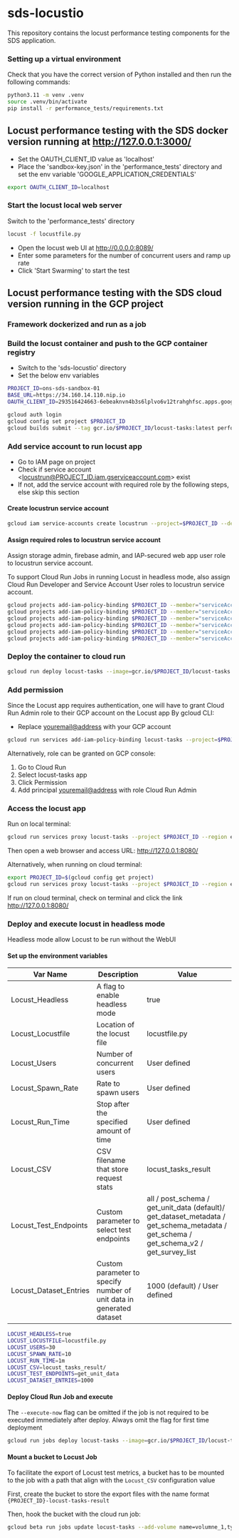 # sds-locustio

This repository contains the locust performance testing components for the SDS application.

### Setting up a virtual environment

Check that you have the correct version of Python installed and then run the following commands:

```bash
python3.11 -m venv .venv
source .venv/bin/activate
pip install -r performance_tests/requirements.txt
```

## Locust performance testing with the SDS docker version running at http://127.0.0.1:3000/

- Set the OAUTH_CLIENT_ID value as 'localhost'
- Place the 'sandbox-key.json' in the 'performance_tests' directory and set the env variable 'GOOGLE_APPLICATION_CREDENTIALS'

```bash
export OAUTH_CLIENT_ID=localhost
```

### Start the locust local web server

Switch to the 'performance_tests' directory

```bash
locust -f locustfile.py
```

- Open the locust web UI at http://0.0.0.0:8089/
- Enter some parameters for the number of concurrent users and ramp up rate
- Click 'Start Swarming' to start the test

## Locust performance testing with the SDS cloud version running in the GCP project

### Framework dockerized and run as a job

### Build the locust container and push to the GCP container registry

- Switch to the 'sds-locustio' directory
- Set the below env variables

```bash
PROJECT_ID=ons-sds-sandbox-01
BASE_URL=https://34.160.14.110.nip.io
OAUTH_CLIENT_ID=293516424663-6ebeaknvn4b3s6lplvo6v12trahghfsc.apps.googleusercontent.com
```

```bash
gcloud auth login
gcloud config set project $PROJECT_ID
gcloud builds submit --tag gcr.io/$PROJECT_ID/locust-tasks:latest performance_tests/
```

### Add service account to run locust app

- Go to IAM page on project
- Check if service account <locustrun@PROJECT_ID.iam.gserviceaccount.com> exist
- If not, add the service account with required role by the following steps, else skip this section

#### Create locustrun service account

```bash
gcloud iam service-accounts create locustrun --project=$PROJECT_ID --description="Service account to run locust app" --display-name="locustrun"
```

#### Assign required roles to locustrun service account

Assign storage admin, firebase admin, and IAP-secured web app user role to locustrun service account.

To support Cloud Run Jobs in running Locust in headless mode, also assign Cloud Run Developer and Service Account User roles to locustrun service account.

```bash
gcloud projects add-iam-policy-binding $PROJECT_ID --member="serviceAccount:locustrun@$PROJECT_ID.iam.gserviceaccount.com" --role="roles/storage.admin"
gcloud projects add-iam-policy-binding $PROJECT_ID --member="serviceAccount:locustrun@$PROJECT_ID.iam.gserviceaccount.com" --role="roles/firebase.admin"
gcloud projects add-iam-policy-binding $PROJECT_ID --member="serviceAccount:locustrun@$PROJECT_ID.iam.gserviceaccount.com" --role="roles/iap.httpsResourceAccessor"
gcloud projects add-iam-policy-binding $PROJECT_ID --member="serviceAccount:locustrun@$PROJECT_ID.iam.gserviceaccount.com" --role="roles/run.developer"
gcloud projects add-iam-policy-binding $PROJECT_ID --member="serviceAccount:locustrun@$PROJECT_ID.iam.gserviceaccount.com" --role="roles/iam.serviceAccountUser"
gcloud projects add-iam-policy-binding $PROJECT_ID --member="serviceAccount:locustrun@$PROJECT_ID.iam.gserviceaccount.com" --role="roles/cloudscheduler.admin"
```

### Deploy the container to cloud run

```bash
gcloud run deploy locust-tasks --image=gcr.io/$PROJECT_ID/locust-tasks:latest --set-env-vars=PROJECT_ID=$PROJECT_ID,BASE_URL=$BASE_URL,OAUTH_CLIENT_ID=$OAUTH_CLIENT_ID --region=europe-west2 --port=8089 --service-account=locustrun@$PROJECT_ID.iam.gserviceaccount.com --no-allow-unauthenticated --min-instances=1 --max-instances=100 --cpu=8 --memory=32Gi
```

### Add permission

Since the Locust app requires authentication, one will have to grant Cloud Run Admin role to their GCP account on the Locust app
By gcloud CLI:

- Replace <youremail@address> with your GCP account

```bash
gcloud run services add-iam-policy-binding locust-tasks --project=$PROJECT_ID --member='user:<youremail@address>' --role='roles/run.admin' --region='europe-west2'
```

Alternatively, role can be granted on GCP console:

1) Go to Cloud Run
2) Select locust-tasks app
3) Click Permission
4) Add principal <youremail@address> with role Cloud Run Admin

### Access the locust app

Run on local terminal:

```bash
gcloud run services proxy locust-tasks --project $PROJECT_ID --region europe-west2
```

Then open a web browser and access URL: http://127.0.0.1:8080/

Alternatively, when running on cloud terminal:

```bash
export PROJECT_ID=$(gcloud config get project)
gcloud run services proxy locust-tasks --project $PROJECT_ID --region europe-west2
```

If run on cloud terminal, check on terminal and click the link http://127.0.0.1:8080/

### Deploy and execute locust in headless mode

Headless mode allow Locust to be run without the WebUI

#### Set up the environment variables


| Var Name               | Description                                                          | Value                                                                                                                                  |
| ---------------------- | -------------------------------------------------------------------- | -------------------------------------------------------------------------------------------------------------------------------------- |
| Locust_Headless        | A flag to enable headless mode                                       | true                                                                                                                                   |
| Locust_Locustfile      | Location of the locust file                                          | locustfile.py                                                                                                                          |
| Locust_Users           | Number of concurrent users                                           | User defined                                                                                                                           |
| Locust_Spawn_Rate      | Rate to spawn users                                                  | User defined                                                                                                                           |
| Locust_Run_Time        | Stop after the specified amount of time                              | User defined                                                                                                                           |
| Locust_CSV             | CSV filename that store request stats                                | locust_tasks_result                                                                                                                    |
| Locust_Test_Endpoints  | Custom parameter to select test endpoints                            | all / post_schema / get_unit_data (default)/ get_dataset_metadata / get_schema_metadata / get_schema / get_schema_v2 / get_survey_list |
| Locust_Dataset_Entries | Custom parameter to specify number of unit data in generated dataset | 1000 (default) / User defined                                                                                                          |

```bash
LOCUST_HEADLESS=true
LOCUST_LOCUSTFILE=locustfile.py
LOCUST_USERS=30
LOCUST_SPAWN_RATE=10
LOCUST_RUN_TIME=1m
LOCUST_CSV=locust_tasks_result/
LOCUST_TEST_ENDPOINTS=get_unit_data
LOCUST_DATASET_ENTRIES=1000
```

#### Deploy Cloud Run Job and execute

The `--execute-now` flag can be omitted if the job is not required to be executed immediately after deploy. Always omit the flag for first time deployment

```bash
gcloud run jobs deploy locust-tasks --image=gcr.io/$PROJECT_ID/locust-tasks:latest --set-env-vars=PROJECT_ID=$PROJECT_ID,BASE_URL=$BASE_URL,OAUTH_CLIENT_ID=$OAUTH_CLIENT_ID,LOCUST_HEADLESS=$LOCUST_HEADLESS,LOCUST_LOCUSTFILE=$LOCUST_LOCUSTFILE,LOCUST_USERS=$LOCUST_USERS,LOCUST_SPAWN_RATE=$LOCUST_SPAWN_RATE,LOCUST_RUN_TIME=$LOCUST_RUN_TIME,LOCUST_CSV=$LOCUST_CSV,LOCUST_TEST_ENDPOINTS=$LOCUST_TEST_ENDPOINTS,LOCUST_DATASET_ENTRIES=$LOCUST_DATASET_ENTRIES --region=europe-west2 --service-account=locustrun@$PROJECT_ID.iam.gserviceaccount.com --max-retries=0 --cpu=8 --memory=32Gi --execute-now
```

#### Mount a bucket to Locust Job

To facilitate the export of Locust test metrics, a bucket has to be mounted to the job with a path that align with the `Locust_CSV` configuration value

First, create the bucket to store the export files with the name format `{PROJECT_ID}-locust-tasks-result`

Then, hook the bucket with the cloud run job:

```bash
gcloud beta run jobs update locust-tasks --add-volume name=volumne_1,type=cloud-storage,bucket=$PROJECT_ID-locust-tasks-result --add-volume-mount volume=volumne_1,mount-path=/locust_tasks_result --region=europe-west2
```
